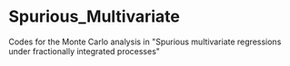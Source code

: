 # Spurious_Multivariate
Codes for the Monte Carlo analysis in "Spurious multivariate regressions under fractionally integrated processes"
